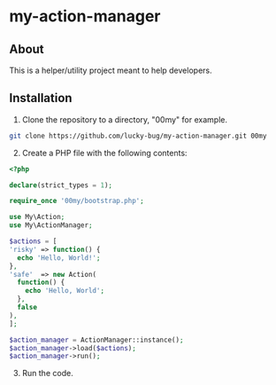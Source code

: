 # my-action-manager

## About

This is a helper/utility project meant to help developers.

## Installation

1. Clone the repository to a directory, "00my" for example.
  ```bash
  git clone https://github.com/lucky-bug/my-action-manager.git 00my
  ```
2. Create a PHP file with the following contents:
  ```php
  <?php

declare(strict_types = 1);

require_once '00my/bootstrap.php';

use My\Action;
use My\ActionManager;

$actions = [
  'risky' => function() {
    echo 'Hello, World!';
  },
  'safe'  => new Action(
    function() {
      echo 'Hello, World';
    },
    false
  ),
];

$action_manager = ActionManager::instance();
$action_manager->load($actions);
$action_manager->run();

  ```
3. Run the code.

